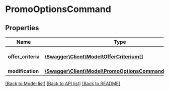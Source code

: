 # PromoOptionsCommand

## Properties
Name | Type | Description | Notes
------------ | ------------- | ------------- | -------------
**offer_criteria** | [**\Swagger\Client\Model\OfferCriterium[]**](OfferCriterium.md) | Offer choice criteria. | [optional] 
**modification** | [**\Swagger\Client\Model\PromoOptionsCommandModification**](PromoOptionsCommandModification.md) |  | [optional] 

[[Back to Model list]](../../README.md#documentation-for-models) [[Back to API list]](../../README.md#documentation-for-api-endpoints) [[Back to README]](../../README.md)

